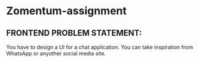 # Zomentum-assignment
<h2>FRONTEND PROBLEM STATEMENT:</h2>

<p>You have to design a UI for a chat application. You can take inspiration from WhatsApp or anyother social media site.</p>
